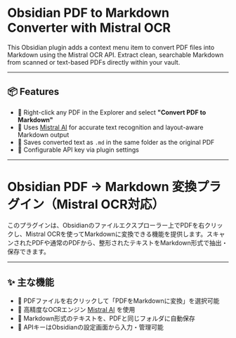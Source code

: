 # Obsidian PDF to Markdown Converter with Mistral OCR

This Obsidian plugin adds a context menu item to convert PDF files into Markdown using the Mistral OCR API. Extract clean, searchable Markdown from scanned or text-based PDFs directly within your vault.

---

## 📦 Features

- 📄 Right-click any PDF in the Explorer and select **"Convert PDF to Markdown"**
- 🧠 Uses [Mistral AI](https://mistral.ai/) for accurate text recognition and layout-aware Markdown output
- 💾 Saves converted text as `.md` in the same folder as the original PDF
- 🔐 Configurable API key via plugin settings

---

# Obsidian PDF → Markdown 変換プラグイン（Mistral OCR対応）

このプラグインは、Obsidianのファイルエクスプローラー上でPDFを右クリックし、Mistral OCRを使ってMarkdownに変換できる機能を提供します。スキャンされたPDFや通常のPDFから、整形されたテキストをMarkdown形式で抽出・保存できます。

---

## ✨ 主な機能

- 📄 PDFファイルを右クリックして「PDFをMarkdownに変換」を選択可能
- 🧠 高精度なOCRエンジン [Mistral AI](https://mistral.ai/) を使用
- 💾 Markdown形式のテキストを、PDFと同じフォルダに自動保存
- 🔐 APIキーはObsidianの設定画面から入力・管理可能
